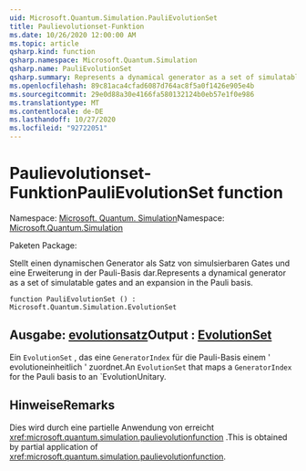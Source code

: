 ```yaml
---
uid: Microsoft.Quantum.Simulation.PauliEvolutionSet
title: Paulievolutionset-Funktion
ms.date: 10/26/2020 12:00:00 AM
ms.topic: article
qsharp.kind: function
qsharp.namespace: Microsoft.Quantum.Simulation
qsharp.name: PauliEvolutionSet
qsharp.summary: Represents a dynamical generator as a set of simulatable gates and an expansion in the Pauli basis.
ms.openlocfilehash: 89c81aca4cfad6087d764ac8f5a0f1426e905e4b
ms.sourcegitcommit: 29e0d88a30e4166fa580132124b0eb57e1f0e986
ms.translationtype: MT
ms.contentlocale: de-DE
ms.lasthandoff: 10/27/2020
ms.locfileid: "92722051"
---
```

# <a name="paulievolutionset-function"></a><span data-ttu-id="4037f-102">Paulievolutionset-Funktion</span><span class="sxs-lookup"><span data-stu-id="4037f-102">PauliEvolutionSet function</span></span>

<span data-ttu-id="4037f-103">Namespace: [Microsoft. Quantum. Simulation](xref:Microsoft.Quantum.Simulation)</span><span class="sxs-lookup"><span data-stu-id="4037f-103">Namespace: [Microsoft.Quantum.Simulation](xref:Microsoft.Quantum.Simulation)</span></span>

<span data-ttu-id="4037f-104">Paketen [](https://nuget.org/packages/)</span><span class="sxs-lookup"><span data-stu-id="4037f-104">Package: [](https://nuget.org/packages/)</span></span>


<span data-ttu-id="4037f-105">Stellt einen dynamischen Generator als Satz von simulsierbaren Gates und eine Erweiterung in der Pauli-Basis dar.</span><span class="sxs-lookup"><span data-stu-id="4037f-105">Represents a dynamical generator as a set of simulatable gates and an expansion in the Pauli basis.</span></span>

```qsharp
function PauliEvolutionSet () : Microsoft.Quantum.Simulation.EvolutionSet
```


## <a name="output--evolutionset"></a><span data-ttu-id="4037f-106">Ausgabe: [evolutionsatz](xref:Microsoft.Quantum.Simulation.EvolutionSet)</span><span class="sxs-lookup"><span data-stu-id="4037f-106">Output : [EvolutionSet](xref:Microsoft.Quantum.Simulation.EvolutionSet)</span></span>

<span data-ttu-id="4037f-107">Ein `EvolutionSet` , das eine `GeneratorIndex` für die Pauli-Basis einem ' evolutioneinheitlich ' zuordnet.</span><span class="sxs-lookup"><span data-stu-id="4037f-107">An `EvolutionSet` that maps a `GeneratorIndex` for the Pauli basis to an \`EvolutionUnitary.</span></span>

## <a name="remarks"></a><span data-ttu-id="4037f-108">Hinweise</span><span class="sxs-lookup"><span data-stu-id="4037f-108">Remarks</span></span>

<span data-ttu-id="4037f-109">Dies wird durch eine partielle Anwendung von erreicht <xref:microsoft.quantum.simulation.paulievolutionfunction> .</span><span class="sxs-lookup"><span data-stu-id="4037f-109">This is obtained by partial application of <xref:microsoft.quantum.simulation.paulievolutionfunction>.</span></span>